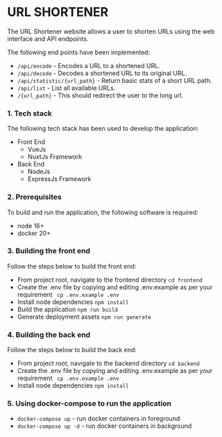 # URL SHORTENER

The URL Shortener website allows a user to shorten URLs using the web interface and API endpoints.

The following end points have been implemented:
- ``/api/encode`` - Encodes a URL to a shortened URL.
- ``/api/decode`` - Decodes a shortened URL to its original URL.
- ``/api/statistic/{url_path}`` - Return basic stats of a short URL path.
- ``/api/list`` - List all available URLs.
- ``/{url_path}`` - This should redirect the user to the long url.

### 1. Tech stack

The following tech stack has been used to develop the application:
- Front End
  - VueJs
  - NuxtJs Framework
- Back End
  - NodeJs
  - ExpressJs Framework

### 2. Prerequisites

To build and run the application, the following software is required:
- node 16+
- docker 20+

### 3. Building the front end
Follow the steps below to build the front end:
- From project root, navigate to the frontend directory ``cd frontend``
- Create the .env file by copying and editing .env.example as per your requirement `` cp .env.example .env``
- Install node dependencies ``npm install``
- Build the application ``npm run build``
- Generate deployment assets ``npm run generate``

### 4. Building the back end
Follow the steps below to build the back end:
- From project root, navigate to the backend directory ``cd backend``
- Create the .env file by copying and editing .env.example as per your requirement `` cp .env.example .env``
- Install node dependencies ``npm install``

### 5. Using docker-compose to run the application
- ``docker-compose up`` - run docker containers in foreground
- ``docker-compose up -d`` - run docker containers in background